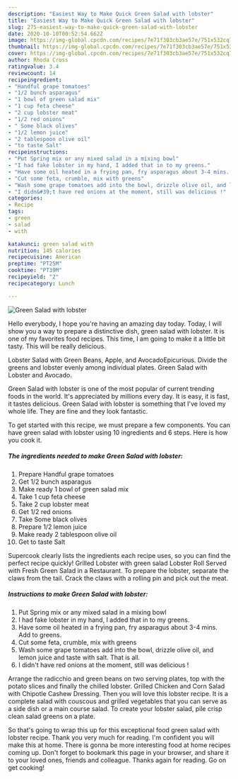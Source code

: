 ```yaml
---
description: "Easiest Way to Make Quick Green Salad with lobster"
title: "Easiest Way to Make Quick Green Salad with lobster"
slug: 275-easiest-way-to-make-quick-green-salad-with-lobster
date: 2020-10-10T00:52:54.662Z
image: https://img-global.cpcdn.com/recipes/7e71f303cb3ae57e/751x532cq70/green-salad-with-lobster-recipe-main-photo.jpg
thumbnail: https://img-global.cpcdn.com/recipes/7e71f303cb3ae57e/751x532cq70/green-salad-with-lobster-recipe-main-photo.jpg
cover: https://img-global.cpcdn.com/recipes/7e71f303cb3ae57e/751x532cq70/green-salad-with-lobster-recipe-main-photo.jpg
author: Rhoda Cross
ratingvalue: 3.4
reviewcount: 14
recipeingredient:
- "Handful grape tomatoes"
- "1/2 bunch asparagus"
- "1 bowl of green salad mix"
- "1 cup feta cheese"
- "2 cup lobster meat"
- "1/2 red onions"
- " Some black olives"
- "1/2 lemon juice"
- "2 tablespoon olive oil"
- "to taste Salt"
recipeinstructions:
- "Put Spring mix or any mixed salad in a mixing bowl"
- "I had fake lobster in my hand, I added that in to my greens."
- "Have some oil heated in a frying pan, fry asparagus about 3-4 mins. Add to greens."
- "Cut some feta, crumble, mix with greens"
- "Wash some grape tomatoes add into the bowl, drizzle olive oil, and lemon juice and taste with salt. That is all."
- "I didn&#39;t have red onions at the moment, still was delicious !"
categories:
- Recipe
tags:
- green
- salad
- with

katakunci: green salad with 
nutrition: 145 calories
recipecuisine: American
preptime: "PT25M"
cooktime: "PT39M"
recipeyield: "2"
recipecategory: Lunch

---
```



![Green Salad with lobster](https://img-global.cpcdn.com/recipes/7e71f303cb3ae57e/751x532cq70/green-salad-with-lobster-recipe-main-photo.jpg)

Hello everybody, I hope you're having an amazing day today. Today, I will show you a way to prepare a distinctive dish, green salad with lobster. It is one of my favorites food recipes. This time, I am going to make it a little bit tasty. This will be really delicious.

Lobster Salad with Green Beans, Apple, and AvocadoEpicurious. Divide the greens and lobster evenly among individual plates. Green Salad with Lobster and Avocado.

Green Salad with lobster is one of the most popular of current trending foods in the world. It's appreciated by millions every day. It is easy, it is fast, it tastes delicious. Green Salad with lobster is something that I've loved my whole life. They are fine and they look fantastic.


To get started with this recipe, we must prepare a few components. You can have green salad with lobster using 10 ingredients and 6 steps. Here is how you cook it.

<!--inarticleads1-->

##### The ingredients needed to make Green Salad with lobster:

1. Prepare Handful grape tomatoes
1. Get 1/2 bunch asparagus
1. Make ready 1 bowl of green salad mix
1. Take 1 cup feta cheese
1. Take 2 cup lobster meat
1. Get 1/2 red onions
1. Take  Some black olives
1. Prepare 1/2 lemon juice
1. Make ready 2 tablespoon olive oil
1. Get to taste Salt


Supercook clearly lists the ingredients each recipe uses, so you can find the perfect recipe quickly! Grilled Lobster with green salad Lobster Roll Served with Fresh Green Salad in a Restaurant. To prepare the lobster, separate the claws from the tail. Crack the claws with a rolling pin and pick out the meat. 

<!--inarticleads2-->

##### Instructions to make Green Salad with lobster:

1. Put Spring mix or any mixed salad in a mixing bowl
1. I had fake lobster in my hand, I added that in to my greens.
1. Have some oil heated in a frying pan, fry asparagus about 3-4 mins. Add to greens.
1. Cut some feta, crumble, mix with greens
1. Wash some grape tomatoes add into the bowl, drizzle olive oil, and lemon juice and taste with salt. That is all.
1. I didn&#39;t have red onions at the moment, still was delicious !


Arrange the radicchio and green beans on two serving plates, top with the potato slices and finally the chilled lobster. Grilled Chicken and Corn Salad with Chipotle Cashew Dressing. Then you will love this lobster recipe. It is a complete salad with couscous and grilled vegetables that you can serve as a side dish or a main course salad. To create your lobster salad, pile crisp clean salad greens on a plate. 

So that's going to wrap this up for this exceptional food green salad with lobster recipe. Thank you very much for reading. I'm confident you will make this at home. There is gonna be more interesting food at home recipes coming up. Don't forget to bookmark this page in your browser, and share it to your loved ones, friends and colleague. Thanks again for reading. Go on get cooking!
